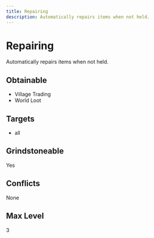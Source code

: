 ```yaml
---
title: Repairing
description: Automatically repairs items when not held.
---
```

# Repairing
Automatically repairs items when not held.
## Obtainable

- Village Trading
- World Loot
## Targets
- all
## Grindstoneable
Yes
## Conflicts
None
## Max Level
3
